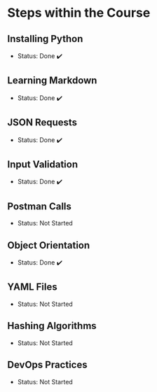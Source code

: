 # Steps within the Course 
## Installing Python
+ Status: Done ✔️
## Learning Markdown
+ Status: Done ✔️
## JSON Requests
+ Status: Done ✔️
## Input Validation
+ Status: Done ✔️
## Postman Calls
+ Status: Not Started
## Object Orientation
+ Status: Done ✔️
## YAML Files
+ Status: Not Started
## Hashing Algorithms
+ Status: Not Started
## DevOps Practices
+ Status: Not Started

